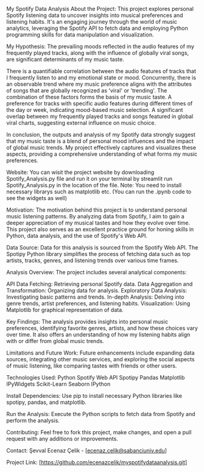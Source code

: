 My Spotify Data Analysis
About the Project:
This project explores personal Spotify listening data to uncover insights into musical preferences and listening habits. It's an engaging journey through the world of music analytics, leveraging the Spotify API to fetch data and employing Python programming skills for data manipulation and visualization.

My Hypothesis:
The prevailing moods reflected in the audio features of my frequently played tracks, along with the influence of globally viral songs, are significant determinants of my music taste.

There is a quantifiable correlation between the audio features of tracks that I frequently listen to and my emotional state or mood. Concurrently, there is an observable trend where my music preference aligns with the attributes of songs that are globally recognized as 'viral' or 'trending'. The combination of these factors forms the basis of my music taste.
A preference for tracks with specific audio features during different times of the day or week, indicating mood-based music selection.
A significant overlap between my frequently played tracks and songs featured in global viral charts, suggesting external influence on music choice.

 In conclusion, the outputs and analysis of my Spotify data strongly suggest that my music taste is a blend of personal mood influences and the impact of global music trends. My project effectively captures and visualizes these aspects, providing a comprehensive understanding of what forms my music preferences.

Website:
You can wisit the project website by downloading Spotify_Analysis.py file and run it on your terminal by streamlit run Spotify_Analysis.py in the location of the file. Note: You need to install necessary librarys such as matplotlib etc. (You can run the .ipynb code to see the widgets as well)

Motivation:
The motivation behind this project is to understand personal music listening patterns. By analyzing data from Spotify, I aim to gain a deeper appreciation of my musical tastes and how they evolve over time. This project also serves as an excellent practice ground for honing skills in Python, data analysis, and the use of Spotify's Web API.

Data Source:
Data for this analysis is sourced from the Spotify Web API. The Spotipy Python library simplifies the process of fetching data such as top artists, tracks, genres, and listening trends over various time frames.

Analysis Overview:
The project includes several analytical components:

API Data Fetching: Retrieving personal Spotify data.
Data Aggregation and Transformation: Organizing data for analysis.
Exploratory Data Analysis: Investigating basic patterns and trends.
In-depth Analysis: Delving into genre trends, artist preferences, and listening habits.
Visualization: Using Matplotlib for graphical representation of data.

Key Findings:
The analysis provides insights into personal music preferences, identifying favorite genres, artists, and how these choices vary over time. It also offers an understanding of how my listening habits align with or differ from global music trends.

Limitations and Future Work:
Future enhancements include expanding data sources, integrating other music services, and exploring the social aspects of music listening, like comparing tastes with friends or other users.

Technologies Used:
Python
Spotify Web API
Spotipy
Pandas
Matplotlib
IPyWidgets
Scikit-Learn
Seaborn
IPython


Install Dependencies: Use pip to install necessary Python libraries like spotipy, pandas, and matplotlib.

Run the Analysis: Execute the Python scripts to fetch data from Spotify and perform the analysis.

Contributing:
Feel free to fork this project, make changes, and open a pull request with any additions or improvements.

Contact:
Şevval Ecenaz Çelik - [ecenaz.celik@sabanciuniv.edu]

Project Link: [https://github.com/ecenazcelik/myspotifydataanalysis.git]
